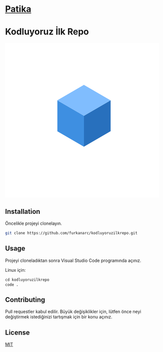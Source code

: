 # [Patika](www.patika.dev)


# Kodluyoruz İlk Repo

![Gorsel](https://github.com//furkanarc/kodluyoruzilkrepo/blob/main/Gorsel.png?raw=true)

## Installation

Öncelikle projeyi clonelayın. 

```bash
git clone https://github.com/furkanarc/kodluyoruzilkrepo.git
```

## Usage

Projeyi cloneladıktan sonra Visual Studio Code programında açınız.

Linux için:
```linux
cd kodluyoruzilkrepo
code .
```

## Contributing
Pull requestler kabul edilir. Büyük değişiklikler için, lütfen önce neyi değiştirmek istediğinizi tartışmak için bir konu açınız.

## License
[MIT](https://choosealicense.com/licenses/mit/)
